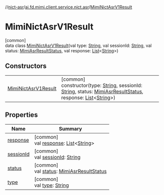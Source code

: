 //[nict-asr](../../../index.md)/[ai.fd.mimi.client.service.nict.asr](../index.md)/[MimiNictAsrV1Result](index.md)

# MimiNictAsrV1Result

[common]\
data class [MimiNictAsrV1Result](index.md)(val type: [String](https://kotlinlang.org/api/core/kotlin-stdlib/kotlin/-string/index.html), val sessionId: [String](https://kotlinlang.org/api/core/kotlin-stdlib/kotlin/-string/index.html), val status: [MimiAsrResultStatus](../../../../asr-core/asr-core/ai.fd.mimi.client.service.asr.core/-mimi-asr-result-status/index.md), val response: [List](https://kotlinlang.org/api/core/kotlin-stdlib/kotlin.collections/-list/index.html)&lt;[String](https://kotlinlang.org/api/core/kotlin-stdlib/kotlin/-string/index.html)&gt;)

## Constructors

| | |
|---|---|
| [MimiNictAsrV1Result](-mimi-nict-asr-v1-result.md) | [common]<br>constructor(type: [String](https://kotlinlang.org/api/core/kotlin-stdlib/kotlin/-string/index.html), sessionId: [String](https://kotlinlang.org/api/core/kotlin-stdlib/kotlin/-string/index.html), status: [MimiAsrResultStatus](../../../../asr-core/asr-core/ai.fd.mimi.client.service.asr.core/-mimi-asr-result-status/index.md), response: [List](https://kotlinlang.org/api/core/kotlin-stdlib/kotlin.collections/-list/index.html)&lt;[String](https://kotlinlang.org/api/core/kotlin-stdlib/kotlin/-string/index.html)&gt;) |

## Properties

| Name | Summary |
|---|---|
| [response](response.md) | [common]<br>val [response](response.md): [List](https://kotlinlang.org/api/core/kotlin-stdlib/kotlin.collections/-list/index.html)&lt;[String](https://kotlinlang.org/api/core/kotlin-stdlib/kotlin/-string/index.html)&gt; |
| [sessionId](session-id.md) | [common]<br>val [sessionId](session-id.md): [String](https://kotlinlang.org/api/core/kotlin-stdlib/kotlin/-string/index.html) |
| [status](status.md) | [common]<br>val [status](status.md): [MimiAsrResultStatus](../../../../asr-core/asr-core/ai.fd.mimi.client.service.asr.core/-mimi-asr-result-status/index.md) |
| [type](type.md) | [common]<br>val [type](type.md): [String](https://kotlinlang.org/api/core/kotlin-stdlib/kotlin/-string/index.html) |
